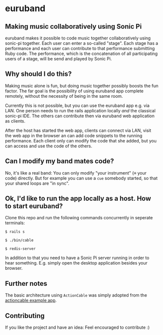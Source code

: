 # euruband

## Making music collaboratively using Sonic Pi

euruband makes it possible to code music together collaboratively
using sonic-pi together. Each user can enter a so-called "stage". 
Each stage has a performance and each user can contribute to 
that performance submitting Ruby code. The performance, which is
the concatenation of all participating users of a stage, 
will be send and played by Sonic Pi.

## Why should I do this?

Making music alone is fun, but doing music together possibly boosts
the fun factor. The far goal is the possibility of using euruband app
complete remotely, without the necessity of being in the same room. 

Currently this is not possible, but you can use the euruband app
e.g. via LAN. One person needs to run the rails application locally
*and* the classical sonic-pi IDE. The others can contribute then 
via euruband web application as clients. 

After the host has started the web app, clients can connect
via LAN, visit the web app in the browser an can add code snippets
to the running performance. Each client only can modify the code
that she added, but you can access and use the code of the others.

## Can I modify my band mates code?

No, it's like a real band: You can only modify "your instrument" (≡ your code) directly. But for 
example you can use a `cue` somebody started, so that your shared loops are "in sync".

## Ok, I'd like to run the app locally as a host. How to start euruband?

Clone this repo and run the following commands concurrently in
seperate terminals:

    $ rails s
    
    $ ./bin/cable
    
    $ redis-server

In addition to that you need to have a Sonic Pi server running in order to hear 
something. E.g. simply open the desktop application besides your browser. 

## Further notes

The basic architecture using `ActionCable` was simply adopted
from the [actioncable example app](https://github.com/rails/actioncable-examples).

## Contributing

If you like the project and have an idea: Feel encouraged to contribute :)
